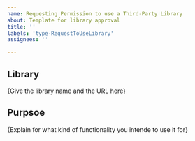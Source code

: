 ```yaml
---
name: Requesting Permission to use a Third-Party Library
about: Template for library approval
title: ''
labels: 'type-RequestToUseLibrary'
assignees: ''

---
```


## Library

{Give the library name and the URL here}

## Purpsoe

{Explain for what kind of functionality you intende to use it for}
